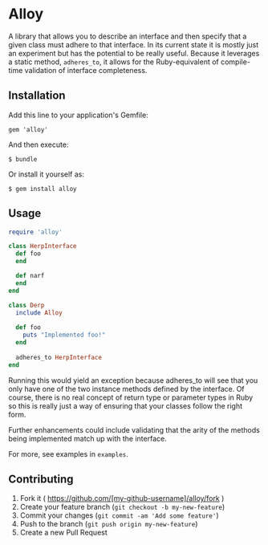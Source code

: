 # Alloy

A library that allows you to describe an interface and then specify
that a given class must adhere to that interface. In its current state
it is mostly just an experiment but has the potential to be really
useful. Because it leverages a static method, `adheres_to`, it allows for 
the Ruby-equivalent of compile-time validation of interface completeness. 

## Installation

Add this line to your application's Gemfile:

    gem 'alloy'

And then execute:

    $ bundle

Or install it yourself as:

    $ gem install alloy

## Usage
```ruby
require 'alloy'

class HerpInterface
  def foo
  end

  def narf
  end
end

class Derp
  include Alloy
  
  def foo
    puts "Implemented foo!" 
  end
  
  adheres_to HerpInterface
end
```

Running this would yield an exception because adheres_to will see that you only have one of the two instance methods defined by the interface. Of course, there is no real concept of return type or parameter types in Ruby so this is really just a way of ensuring that your classes follow the right form. 

Further enhancements could include validating that the arity of the methods being implemented match up with the interface. 

For more, see examples in `examples`. 

## Contributing

1. Fork it ( https://github.com/[my-github-username]/alloy/fork )
2. Create your feature branch (`git checkout -b my-new-feature`)
3. Commit your changes (`git commit -am 'Add some feature'`)
4. Push to the branch (`git push origin my-new-feature`)
5. Create a new Pull Request
